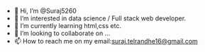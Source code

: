 - 👋 Hi, I’m @Suraj5260
- 👀 I’m interested in data science / Full stack web developer.
- 🌱 I’m currently learning html,css etc.
- 💞️ I’m looking to collaborate on ...
- 📫 How to reach me on my email:suraj.telrandhe16@gmail.com

<!---
Suraj5260/Suraj5260 is a ✨ special ✨ repository because its `README.md` (this file) appears on your GitHub profile.
You can click the Preview link to take a look at your changes.
--->
